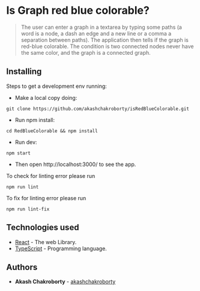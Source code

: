 # Is Graph red blue colorable?
>  The user can enter a graph in a textarea by typing some paths (a word is a node, a dash an edge and a new line or a comma a separation between paths). The application then tells if the graph is red-blue colorable. The condition is two connected nodes never have the same color, and the graph is a connected graph.

## Installing

Steps to get a development env running:

- Make a local copy doing:

```
git clone https://github.com/akashchakroborty/isRedBlueColorable.git
```

- Run npm install:

```
cd RedBlueColorable && npm install
```

- Run dev:

```
npm start
```

- Then open http://localhost:3000/ to see the app.


To check for linting error please run

```
npm run lint
```

To fix for linting error please run

```
npm run lint-fix
```

## Technologies used

- [React](https://github.com/facebook/create-react-app) - The web Library.
- [TypeScript](https://www.typescriptlang.org/) - Programming language.


## Authors

- **Akash Chakroborty** - [akashchakroborty](https://github.com/akashchakroborty)
